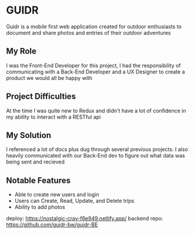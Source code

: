 # GUIDR

Guidr is a mobile first web application created for outdoor enthusiasts to document and share photos and entries of their outdoor adventures  

## My Role
I was the Front-End Developer for this project, I had the responsibility of communicating with a Back-End Developer and a UX Designer to create a product we would all be happy with

## Project Difficulties
At the time I was quite new to Redux and didn't have a lot of confidence in my ability to interact with a RESTful api

## My Solution
I referenced a lot of docs plus dug through several previous projects. I also heavily communicated with our Back-End dev to figure out what data was being sent and recieved

## Notable Features
* Able to create new users and login
* Users can Create, Read, Update, and Delete trips
* Ability to add photos


deploy: https://nostalgic-cray-f6e949.netlify.app/
backend repo: https://github.com/guidr-bw/guidr-BE
